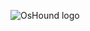![OsHound logo](https://github.com/tonytimo/os-hound/assets/72600701/d1c5d7e6-1bd7-48bc-aadb-59ef26d71865)
